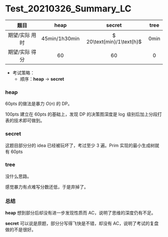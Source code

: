 # Test_20210326_Summary_LC

|      题目      |                 heap                 |          secret           |     tree      |
| :------------: | :----------------------------------: | :-----------------------: | :-----------: |
| 期望/实际 用时 | $45\text{min}/1\text{h}30\text{min}$ | $ 20\text{min}/1\text{h}$ | $0\text{min}$ |
| 期望/实际 得分 |                 $60$                 |           $60$            |      $0$      |

* 考试策略：
	* 顺序：**heap** -> **secret**



### **heap**

$60\text{pts}$ 的做法是暴力 $O(n)$ 的 DP。

$100\text{pts}$ 建立在 $60\text{pts}$ 的基础上，发现 DP 的决策图深度是 $\log$ 级别后加上分段打表的技术即可做到。

### **secret**

这题目部分分的 idea 已经被玩坏了，考过至少 $3$ 遍。$\text{Prim}$ 实现的最小生成树就有 $60\text{pts}$

### **tree**

没什么思路。

感觉暴力有点难写分数还低，于是弃掉了。



### 总结

**heap** 想到部分后却没有进一步发现性质而 AC，说明了思维的深度仍有不足。

**secret** 可以说是原题，部分分写得飞快是不错，却没有 AC，说明了考试的复盘做的不是很好。